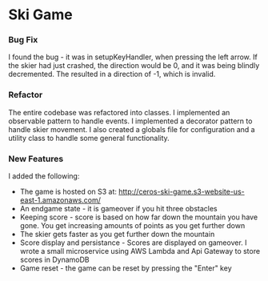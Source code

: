 # Ski Game
### Bug Fix
I found the bug - it was in setupKeyHandler, when pressing the left arrow. If the skier had just crashed, the direction would be 0, and it was being blindly decremented. The resulted in a direction of -1, which is invalid.

### Refactor
The entire codebase was refactored into classes. I implemented an observable pattern to handle events. I implemented a decorator pattern to handle skier movement. I also created a globals file for configuration and a utility class to handle some general functionality.

### New Features
I added the following:
 - The game is hosted on S3 at: http://ceros-ski-game.s3-website-us-east-1.amazonaws.com/
 - An endgame state - it is gameover if you hit three obstacles
 - Keeping score - score is based on how far down the mountain you have gone. You get increasing amounts of points as you get further down
 - The skier gets faster as you get further down the mountain
 - Score display and persistance - Scores are displayed on gameover. I wrote a small microservice using AWS Lambda and Api Gateway to store scores in DynamoDB
 - Game reset - the game can be reset by pressing the "Enter" key